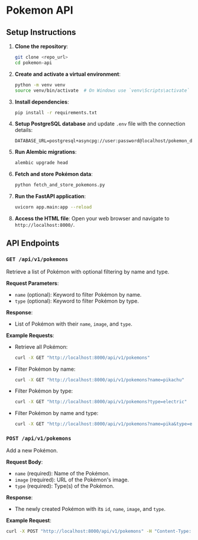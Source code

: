 # Pokemon API

## Setup Instructions

1. **Clone the repository**:
    ```sh
    git clone <repo_url>
    cd pokemon-api
    ```

2. **Create and activate a virtual environment**:
    ```sh
    python -m venv venv
    source venv/bin/activate  # On Windows use `venv\Scripts\activate`
    ```

3. **Install dependencies**:
    ```sh
    pip install -r requirements.txt
    ```

4. **Setup PostgreSQL database** and update `.env` file with the connection details:
    ```dotenv
    DATABASE_URL=postgresql+asyncpg://user:password@localhost/pokemon_db
    ```

5. **Run Alembic migrations**:
    ```sh
    alembic upgrade head
    ```

6. **Fetch and store Pokémon data**:
    ```sh
    python fetch_and_store_pokemons.py
    ```

7. **Run the FastAPI application**:
    ```sh
    uvicorn app.main:app --reload
    ```

8. **Access the HTML file**:
    Open your web browser and navigate to `http://localhost:8000/`.

## API Endpoints

### `GET /api/v1/pokemons`

Retrieve a list of Pokémon with optional filtering by name and type.

**Request Parameters**:
- `name` (optional): Keyword to filter Pokémon by name.
- `type` (optional): Keyword to filter Pokémon by type.

**Response**:
- List of Pokémon with their `name`, `image`, and `type`.

**Example Requests**:
- Retrieve all Pokémon:
    ```sh
    curl -X GET "http://localhost:8000/api/v1/pokemons"
    ```
- Filter Pokémon by name:
    ```sh
    curl -X GET "http://localhost:8000/api/v1/pokemons?name=pikachu"
    ```
- Filter Pokémon by type:
    ```sh
    curl -X GET "http://localhost:8000/api/v1/pokemons?type=electric"
    ```
- Filter Pokémon by name and type:
    ```sh
    curl -X GET "http://localhost:8000/api/v1/pokemons?name=pika&type=electric"
    ```

### `POST /api/v1/pokemons`

Add a new Pokémon.

**Request Body**:
- `name` (required): Name of the Pokémon.
- `image` (required): URL of the Pokémon's image.
- `type` (required): Type(s) of the Pokémon.

**Response**:
- The newly created Pokémon with its `id`, `name`, `image`, and `type`.

**Example Request**:
```sh
curl -X POST "http://localhost:8000/api/v1/pokemons" -H "Content-Type: application/json" -d '{"name": "Bulbasaur", "image": "https://raw.githubusercontent.com/PokeAPI/sprites/master/sprites/pokemon/1.png", "type": "grass, poison"}'
